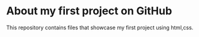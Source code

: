 # About my first project on GitHub
This repository contains files that showcase my first project using html,css.
